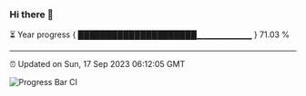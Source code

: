 ### Hi there 👋

⏳ Year progress { █████████████████████▁▁▁▁▁▁▁▁▁ } 71.03 %

---

⏰ Updated on Sun, 17 Sep 2023 06:12:05 GMT

![Progress Bar CI](https://github.com/liununu/liununu/workflows/Progress%20Bar%20CI/badge.svg)
